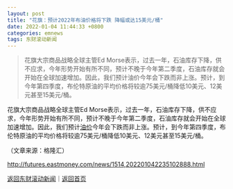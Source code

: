 ```yaml
---
layout: post
title: "花旗：预计2022年布油价格将下跌 降幅或达15美元/桶"
date: 2022-01-04 11:44:33 +0800
categories: emnews
tags: 东财滚动新闻
---
```

> 花旗大宗商品战略全球主管Ed Morse表示，过去一年，石油库存下降，供不应求，今年形势开始有所不同，预计不晚于今年第二季度，石油库存就会开始在全球加速增加。因此，我们预计油价今年会下跌而非上涨。预计，到今年第四季度，布伦特原油的平均价格将较逾75美元/桶降低10美元、12美元甚至15美元/桶。

<p>花旗大宗商品战略全球主管Ed Morse表示，过去一年，石油库存下降，供不应求，今年形势开始有所不同，预计不晚于今年第二季度，石油库存就会开始在全球加速增加。因此，我们预计<span id="Info.392"><a href="http://data.eastmoney.com/cjsj/yjtz/default.html" class="infokey">油价</a></span>今年会下跌而非上涨。预计，到今年第四季度，布伦特原油的平均价格将较逾75美元/桶降低10美元、12美元甚至15美元/桶。</p><p class="em_media">（文章来源：格隆汇）</p>

<http://futures.eastmoney.com/news/1514,202201042235102888.html>

[返回东财滚动新闻](//finews.withounder.com/emnews/)｜[返回首页](//finews.withounder.com/)